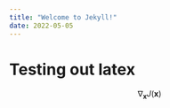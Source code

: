 ```yaml
---
title: "Welcome to Jekyll!"
date: 2022-05-05
---
```

# Testing out latex

$$ \nabla_\boldsymbol{x} J(\boldsymbol{x}) $$

